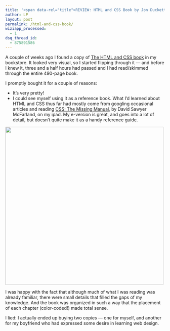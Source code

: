 ```yaml
---
title: '<span data-rel="title">REVIEW: HTML and CSS Book by Jon Duckett</span>'
author: LP
layout: post
permalink: /html-and-css-book/
wiziapp_processed:
  - 1
dsq_thread_id:
  - 875891586
---
```

<span data-rel="content">

<p>
  A couple of weeks ago I found a copy of <a href="http://htmlandcssbook.com/" target="_blank">The HTML and CSS book</a> in my bookstore. It looked very visual, so I started flipping through it &#8212; and before I knew it, three and a half hours had passed and I had read/skimmed through the entire 490-page book.
</p>

<p>
  I promptly bought it for a couple of reasons:
</p>

<ul>
  <li>
    It&#8217;s very pretty!
  </li>
  <li>
    I could see myself using it as a reference book. What I&#8217;d learned about HTML and CSS thus far had mostly come from googling occasional articles and reading <a href="http://www.amazon.com/CSS-Missing-David-Sawyer-McFarland/dp/0596802447">CSS: The Missing Manual</a>, by David Sawyer McFarland, on my ipad. My e-version is great, and goes into a lot of detail, but doesn&#8217;t quite make it as a handy reference guide.
  </li>
</ul>

<p>
  <img class="aligncenter" src="http://www.thecodingdiaries.com/wp-content/uploads/2012/09/Screen-shot-2012-09-28-at-11.55.01-PM.png" alt="" width="500" />
</p>

<p>
  I was happy with the fact that although much of what I was reading was already familiar, there were small details that filled the gaps of my knowledge. And the book was organized in such a way that the placement of each chapter (color-coded!) made total sense.
</p>

<p>
  I lied: I actually ended up buying two copies &#8212; one for myself, and another for my boyfriend who had expressed some desire in learning web design.
</p></span>
